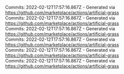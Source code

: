Commits: 2022-02-12T17:57:16.867Z - Generated via https://github.com/marketplace/actions/artificial-grass
<br>
Commits: 2022-02-12T17:57:16.867Z - Generated via https://github.com/marketplace/actions/artificial-grass
<br>
Commits: 2022-02-12T17:57:16.867Z - Generated via https://github.com/marketplace/actions/artificial-grass
<br>
Commits: 2022-02-12T17:57:16.867Z - Generated via https://github.com/marketplace/actions/artificial-grass
<br>
Commits: 2022-02-12T17:57:16.867Z - Generated via https://github.com/marketplace/actions/artificial-grass
<br>
Commits: 2022-02-12T17:57:16.867Z - Generated via https://github.com/marketplace/actions/artificial-grass
<br>
